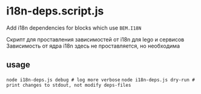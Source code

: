 # i18n-deps.script.js
Add i18n dependencies for blocks which use `BEM.I18N`

Скрипт для проставления зависимостей от i18n для lego и сервисов
Зависимость от ядра i18n здесь не проставляется, но необходима

## usage
`node i18n-deps.js debug # log more verbose`
`node i18n-deps.js dry-run # print changes to stdout, not modify deps-files`
